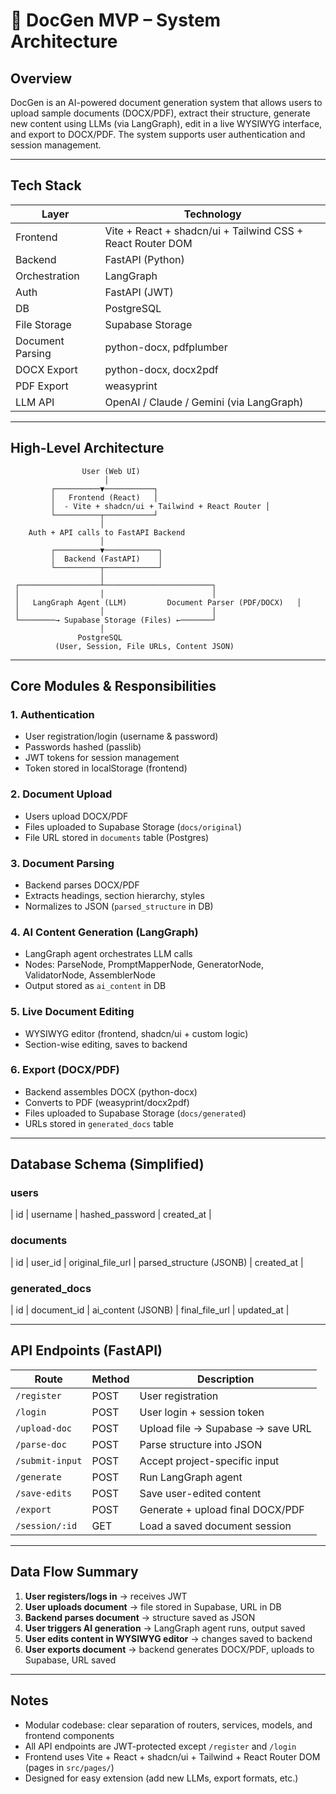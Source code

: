 # 🧠 DocGen MVP – System Architecture

## Overview
DocGen is an AI-powered document generation system that allows users to upload sample documents (DOCX/PDF), extract their structure, generate new content using LLMs (via LangGraph), edit in a live WYSIWYG interface, and export to DOCX/PDF. The system supports user authentication and session management.

---

## Tech Stack
| Layer           | Technology                     |
|-----------------|-------------------------------|
| Frontend        | Vite + React + shadcn/ui + Tailwind CSS + React Router DOM |
| Backend         | FastAPI (Python)               |
| Orchestration   | LangGraph                      |
| Auth            | FastAPI (JWT)                  |
| DB              | PostgreSQL                     |
| File Storage    | Supabase Storage               |
| Document Parsing| python-docx, pdfplumber        |
| DOCX Export     | python-docx, docx2pdf          |
| PDF Export      | weasyprint                     |
| LLM API         | OpenAI / Claude / Gemini (via LangGraph) |

---

## High-Level Architecture

```plaintext
                User (Web UI)
                     │
         ┌──────────▼───────────┐
         │   Frontend (React)   │
         │  - Vite + shadcn/ui + Tailwind + React Router │
         └──────────┬───────────┘
                    │
    Auth + API calls to FastAPI Backend
                    │
         ┌──────────▼────────────┐
         │  Backend (FastAPI)    │
         └──────────┬────────────┘
                    │
 ┌──────────────────┴────────────────────────┐
 │                  │                        │
 │   LangGraph Agent (LLM)         Document Parser (PDF/DOCX)   │
 │                  │                        │
 └────────→ Supabase Storage (Files) ←───────┘
                    │
               PostgreSQL
          (User, Session, File URLs, Content JSON)
```

---

## Core Modules & Responsibilities

### 1. Authentication
- User registration/login (username & password)
- Passwords hashed (passlib)
- JWT tokens for session management
- Token stored in localStorage (frontend)

### 2. Document Upload
- Users upload DOCX/PDF
- Files uploaded to Supabase Storage (`docs/original`)
- File URL stored in `documents` table (Postgres)

### 3. Document Parsing
- Backend parses DOCX/PDF
- Extracts headings, section hierarchy, styles
- Normalizes to JSON (`parsed_structure` in DB)

### 4. AI Content Generation (LangGraph)
- LangGraph agent orchestrates LLM calls
- Nodes: ParseNode, PromptMapperNode, GeneratorNode, ValidatorNode, AssemblerNode
- Output stored as `ai_content` in DB

### 5. Live Document Editing
- WYSIWYG editor (frontend, shadcn/ui + custom logic)
- Section-wise editing, saves to backend

### 6. Export (DOCX/PDF)
- Backend assembles DOCX (python-docx)
- Converts to PDF (weasyprint/docx2pdf)
- Files uploaded to Supabase Storage (`docs/generated`)
- URLs stored in `generated_docs` table

---

## Database Schema (Simplified)

### users
| id | username | hashed_password | created_at |

### documents
| id | user_id | original_file_url | parsed_structure (JSONB) | created_at |

### generated_docs
| id | document_id | ai_content (JSONB) | final_file_url | updated_at |

---

## API Endpoints (FastAPI)
| Route           | Method | Description                       |
| --------------- | ------ | --------------------------------- |
| `/register`     | POST   | User registration                 |
| `/login`        | POST   | User login + session token        |
| `/upload-doc`   | POST   | Upload file → Supabase → save URL |
| `/parse-doc`    | POST   | Parse structure into JSON         |
| `/submit-input` | POST   | Accept project-specific input     |
| `/generate`     | POST   | Run LangGraph agent               |
| `/save-edits`   | POST   | Save user-edited content          |
| `/export`       | POST   | Generate + upload final DOCX/PDF  |
| `/session/:id`  | GET    | Load a saved document session     |

---

## Data Flow Summary
1. **User registers/logs in** → receives JWT
2. **User uploads document** → file stored in Supabase, URL in DB
3. **Backend parses document** → structure saved as JSON
4. **User triggers AI generation** → LangGraph agent runs, output saved
5. **User edits content in WYSIWYG editor** → changes saved to backend
6. **User exports document** → backend generates DOCX/PDF, uploads to Supabase, URL saved

---

## Notes
- Modular codebase: clear separation of routers, services, models, and frontend components
- All API endpoints are JWT-protected except `/register` and `/login`
- Frontend uses Vite + React + shadcn/ui + Tailwind + React Router DOM (pages in `src/pages/`)
- Designed for easy extension (add new LLMs, export formats, etc.)
